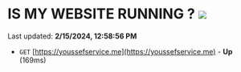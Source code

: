 # IS MY WEBSITE RUNNING ? [![](https://img.shields.io/static/v1?label=Sponsor&message=%E2%9D%A4&logo=GitHub&color=%23fe8e86)](https://github.com/sponsors/<username>)

Last updated: **2/15/2024, 12:58:56 PM**

- `GET` [https://youssefservice.me](https://youssefservice.me) - **Up** (169ms)
